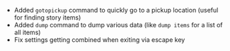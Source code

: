 - Added `gotopickup` command to quickly go to a pickup location (useful for finding story items)
- Added `dump` command to dump various data (like `dump items` for a list of all items)
- Fix settings getting combined when exiting via escape key